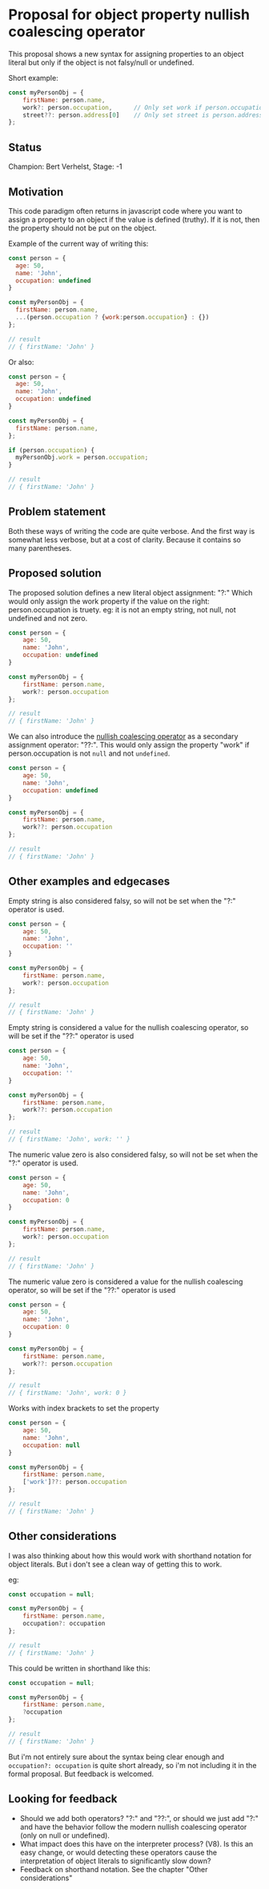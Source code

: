 # Proposal for object property nullish coalescing operator

This proposal shows a new syntax for assigning properties to an object literal but only if the object is not falsy/null or undefined.

Short example:
```javascript
const myPersonObj = {
	firstName: person.name,
	work?: person.occupation,      // Only set work if person.occupation is truthy, by using the "?:" operator
	street??: person.address[0]    // Only set street is person.address[0] is not null and not undefined, by using the "??:" operator
};
```

## Status

Champion: Bert Verhelst, Stage: -1

## Motivation

This code paradigm often returns in javascript code where you want to assign a property to an object if the value is defined (truthy). If it is not, then the property should not be put on the object.

Example of the current way of writing this:
```javascript
const person = {
  age: 50,
  name: 'John',
  occupation: undefined
}

const myPersonObj = {
  firstName: person.name,
  ...(person.occupation ? {work:person.occupation} : {}) 
};

// result
// { firstName: 'John' }
```

Or also:
```javascript
const person = {
  age: 50,
  name: 'John',
  occupation: undefined
}

const myPersonObj = {
  firstName: person.name,
};

if (person.occupation) {
  myPersonObj.work = person.occupation;
}

// result
// { firstName: 'John' }
```

## Problem statement

Both these ways of writing the code are quite verbose. And the first way is somewhat less verbose, but at a cost of clarity. Because it contains so many parentheses.

## Proposed solution

The proposed solution defines a new literal object assignment: "?:" Which would only assign the work property if the value on the right: person.occupation is truety. eg: it is not an empty string, not null, not undefined and not zero.

```javascript
const person = {
	age: 50,
	name: 'John',
	occupation: undefined
}

const myPersonObj = {
	firstName: person.name,
	work?: person.occupation
};

// result
// { firstName: 'John' }
```

We can also introduce the [nullish coalescing operator](https://developer.mozilla.org/en-US/docs/Web/JavaScript/Reference/Operators/Nullish_coalescing) as a secondary assignment operator: "??:". This would only assign the property "work" if person.occupation is not `null` and not `undefined`.

```javascript
const person = {
	age: 50,
	name: 'John',
	occupation: undefined
}

const myPersonObj = {
	firstName: person.name,
	work??: person.occupation
};

// result
// { firstName: 'John' }
```


## Other examples and edgecases

Empty string is also considered falsy, so will not be set when the "?:" operator is used.

```javascript
const person = {
	age: 50,
	name: 'John',
	occupation: ''
}

const myPersonObj = {
	firstName: person.name,
	work?: person.occupation
};

// result
// { firstName: 'John' }
```

Empty string is considered a value for the nullish coalescing operator, so will be set if the "??:" operator is used

```javascript
const person = {
	age: 50,
	name: 'John',
	occupation: ''
}

const myPersonObj = {
	firstName: person.name,
	work??: person.occupation
};

// result
// { firstName: 'John', work: '' }
```

The numeric value zero is also considered falsy, so will not be set when the "?:" operator is used.

```javascript
const person = {
	age: 50,
	name: 'John',
	occupation: 0
}

const myPersonObj = {
	firstName: person.name,
	work?: person.occupation
};

// result
// { firstName: 'John' }
```

The numeric value zero is considered a value for the nullish coalescing operator, so will be set if the "??:" operator is used

```javascript
const person = {
	age: 50,
	name: 'John',
	occupation: 0
}

const myPersonObj = {
	firstName: person.name,
	work??: person.occupation
};

// result
// { firstName: 'John', work: 0 }
```

Works with index brackets to set the property

```javascript
const person = {
	age: 50,
	name: 'John',
	occupation: null
}

const myPersonObj = {
	firstName: person.name,
	['work']??: person.occupation
};

// result
// { firstName: 'John' }
```

## Other considerations

I was also thinking about how this would work with shorthand notation for object literals. But i don't see a clean way of getting this to work.

eg:
```javascript
const occupation = null;

const myPersonObj = {
	firstName: person.name,
	occupation?: occupation
};

// result
// { firstName: 'John' }
```

This could be written in shorthand like this:
```javascript
const occupation = null;

const myPersonObj = {
	firstName: person.name,
	?occupation
};

// result
// { firstName: 'John' }
```

But i'm not entirely sure about the syntax being clear enough and `occupation?: occupation` is quite short already, so i'm not including it in the formal proposal. But feedback is welcomed.

## Looking for feedback

- Should we add both operators? "?:" and "??:", or should we just add "?:" and have the behavior follow the modern nullish coalescing operator (only on null or undefined).
- What impact does this have on the interpreter process? (V8). Is this an easy change, or would detecting these operators cause the interpretation of object literals to significantly slow down?
- Feedback on shorthand notation. See the chapter "Other considerations"

